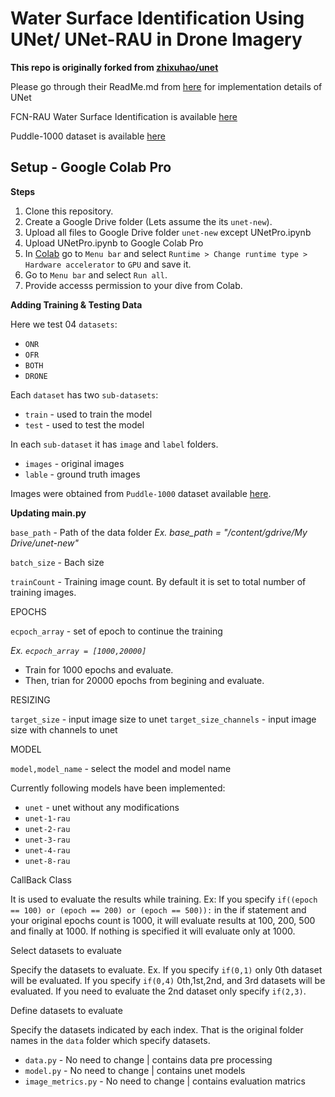 # Water Surface Identification Using UNet/ UNet-RAU in Drone Imagery #

**This repo is originally forked from [zhixuhao/unet](https://github.com/zhixuhao/unet)**

Please go through their ReadMe.md from [here](https://github.com/zhixuhao/unet/README.md) for implementation details of UNet

FCN-RAU Water Surface Identification is available [here](https://github.com/Cow911/SingleImageWaterHazardDetectionWithRAU)

Puddle-1000 dataset is available [here](https://cloudstor.aarnet.edu.au/plus/s/oSeR8zogqzaXN6X)

## Setup - Google Colab Pro ##

**Steps**

1. Clone this repository.
2. Create a Google Drive folder (Lets assume the its `unet-new`).
3. Upload all files to Google Drive folder `unet-new` except UNetPro.ipynb
4. Upload UNetPro.ipynb to Google Colab Pro
5. In [Colab](https://colab.research.google.com/) go to `Menu bar` and select `Runtime > Change runtime type > Hardware accelerator` to `GPU` and save it.
6. Go to `Menu bar` and select `Run all`.
7. Provide accesss permission to your dive from Colab.

**Adding Training & Testing Data**

Here we test 04 `datasets`:
 - `ONR`
 - `OFR`
 - `BOTH`
 - `DRONE`

Each `dataset` has two `sub-datasets`:
 - `train` - used to train the model
 - `test` - used to test the model
 
In each `sub-dataset` it has `image` and `label` folders.
 - `images` - original images
 - `lable` - ground truth images

Images were obtained from `Puddle-1000` dataset available [here](https://cloudstor.aarnet.edu.au/plus/s/oSeR8zogqzaXN6X).

**Updating main.py**

`base_path` - Path of the data folder *Ex. base_path = "/content/gdrive/My Drive/unet-new"*

`batch_size` - Bach size

`trainCount` - Training image count. By default it is set to total number of training images.

EPOCHS

`ecpoch_array` - set of epoch to continue the training

*Ex. `ecpoch_array = [1000,20000]`*
- Train for 1000 epochs and evaluate.
- Then, trian for 20000 epochs from begining and evaluate.

RESIZING

`target_size` - input image size to unet
`target_size_channels` - input image size with channels to unet

MODEL

`model,model_name` - select the model and model name

Currently following models have been implemented:
- `unet` - unet without any modifications
- `unet-1-rau`
- `unet-2-rau`
- `unet-3-rau`
- `unet-4-rau`
- `unet-8-rau`

CallBack Class

It is used to evaluate the results while training.
Ex: If you specify `if((epoch == 100) or (epoch == 200) or (epoch == 500)):` in the if statement and your original epochs count is 1000, it will evaluate results at 100, 200, 500 and finally at 1000. If nothing is specified it will evaluate only at 1000.

Select datasets to evaluate

Specify the datasets to evaluate. Ex. If you specify `if(0,1)` only 0th dataset will be evaluated. If you specify `if(0,4)` 0th,1st,2nd, and 3rd datasets will be evaluated. If you need to evaluate the 2nd dataset only specify `if(2,3)`.

Define datasets to evaluate

Specify the datasets indicated by each index. That is the original folder names in the `data` folder which specify datasets.

- `data.py` - No need to change | contains data pre processing
- `model.py` - No need to change | contains unet models
- `image_metrics.py` - No need to change | contains evaluation matrics
